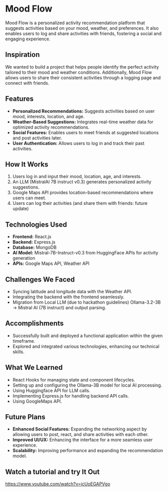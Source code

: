 # Mood Flow

Mood Flow is a personalized activity recommendation platform that suggests activities based on your mood, weather, and preferences. It also enables users to log and share activities with friends, fostering a social and engaging experience.

## Inspiration
We wanted to build a project that helps people identify the perfect activity tailored to their mood and weather conditions. Additionally, Mood Flow allows users to share their consistent activities through a logging page and connect with friends.

## Features
- **Personalized Recommendations:** Suggests activities based on user mood, interests, location, and age.
- **Weather-Based Suggestions:** Integrates real-time weather data for optimized activity recommendations.
- **Social Features:** Enables users to meet friends at suggested locations and post activities later.
- **User Authentication:** Allows users to log in and track their past activities.

## How It Works
1. Users log in and input their mood, location, age, and interests.
2. An LLM (MistralAI 7B instruct v0.3) generates personalized activity suggestions.
3. Google Maps API provides location-based recommendations where users can meet.
4. Users can log their activities (and share them with friends: future update)

## Technologies Used
- **Frontend:** React.js
- **Backend:** Express.js
- **Database:** MongoDB
- **AI Model:** Mistral-7B-Instruct-v0.3 from HuggingFace APIs for activity generation
- **APIs:** Google Maps API, Weather API

## Challenges We Faced
- Syncing latitude and longitude data with the Weather API.
- Integrating the backend with the frontend seamlessly.
- Migration from Local LLM (due to hackathon guidelines) Ollama-3.2-3B -> Mistral AI (7B instruct) and output parsing.

## Accomplishments
- Successfully built and deployed a functional application within the given timeframe.
- Explored and integrated various technologies, enhancing our technical skills.

## What We Learned
- React Hooks for managing state and component lifecycles.
- Setting up and configuring the Ollama-3B model for local AI processing.
- Using Huggingface API for LLM calls.
- Implementing Express.js for handling backend API calls.
- Using GoogleMaps API.

## Future Plans
- **Enhanced Social Features:** Expanding the networking aspect by allowing users to post, react, and share activities with each other.
- **Improved UI/UX:** Enhancing the interface for a more seamless user experience.
- **Scalability:** Improving performance and expanding the recommendation model.

## Watch a tutorial and try It Out
https://www.youtube.com/watch?v=jcUoEGAPVgo

